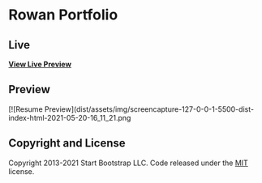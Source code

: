 # Rowan Portfolio

## Live

**[View Live Preview](https://anneliserowan.github.io/rowan-portfolio/)**

## Preview

[![Resume Preview](dist/assets/img/screencapture-127-0-0-1-5500-dist-index-html-2021-05-20-16_11_21.png

## Copyright and License

Copyright 2013-2021 Start Bootstrap LLC. Code released under the [MIT](https://github.com/StartBootstrap/startbootstrap-resume/blob/master/LICENSE) license.
